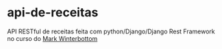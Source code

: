 # api-de-receitas
API RESTful de receitas feita com python/Django/Django Rest Framework no curso do [Mark Winterbottom](https://www.udemy.com/user/mark-winterbottom/)
